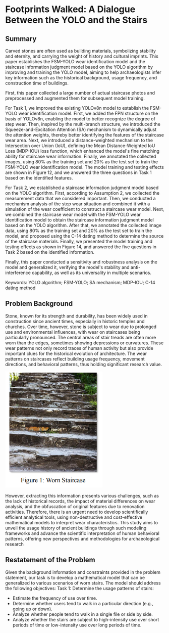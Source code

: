 # Footprints Walked: A Dialogue Between the YOLO and the Stairs
## Summary

Carved stones are often used as building materials, symbolizing stability and eternity, and 
carrying the weight of history and cultural imprints. This paper establishes the FSM-YOLO 
wear identification model and the staircase information judgment model based on the 
YOLO algorithm by improving and training the YOLO model, aiming to help archaeologists 
infer key information such as the historical background, usage frequency, and construction time 
of buildings.

First, this paper collected a large number of actual staircase photos and preprocessed and 
augmented them for subsequent model training.

For Task 1, we improved the existing YOLOv8n model to establish the FSM-YOLO wear 
identification model. First, we added the FPN structure on the basis of YOLOv8n, enabling 
the model to better recognize the degree of step wear. Then, inspired by the multi-branch structure, we introduced the Squeeze-and-Excitation Attention (SA) mechanism to dynamically 
adjust the attention weights, thereby better identifying the features of the staircase wear area. 
Next, we introduced a distance-weighted mechanism to the Intersection over Union (IoU), defining the Mean Distance-Weighted IoU Loss (MDP-IOU) loss function, which enhanced 
the model's fine matching ability for staircase wear information. Finally, we annotated the collected images, using 80% as the training set and 20% as the test set to train the FSM-YOLO 
wear identification model. The model training and testing effects are shown in Figure 12, and 
we answered the three questions in Task 1 based on the identified features.

For Task 2, we established a staircase information judgment model based on the 
YOLO algorithm. First, according to Assumption 2, we collected the measurement data that 
we considered important. Then, we conducted a mechanism analysis of the step wear situation 
and combined it with a simulation of the wear coefficient to construct a staircase wear 
model. Next, we combined the staircase wear model with the FSM-YOLO wear identification 
model to obtain the staircase information judgment model based on the YOLO algorithm. 
After that, we annotated the collected image data, using 80% as the training set and 20% as the 
test set to train the model, and proposed using the C-14 dating method to determine the source 
of the staircase materials. Finally, we presented the model training and testing effects as shown 
in Figure 14, and answered the five questions in Task 2 based on the identified information.

Finally, this paper conducted a sensitivity and robustness analysis on the model and 
generalized it, verifying the model's stability and anti-interference capability, as well as its universality in multiple scenarios.

Keywords: YOLO algorithm; FSM-YOLO; SA mechanism; MDP-IOU; C-14 dating method

## Problem Background

Stone, known for its strength and durability, has been widely used in construction 
since ancient times, especially in historic 
temples and churches. Over time, however, 
stone is subject to wear due to prolonged use 
and environmental influences, with wear on 
staircases being particularly pronounced. The 
central areas of stair treads are often more 
worn than the edges, sometimes showing depressions or curvatures. These wear patterns 
not only record traces of human activity but 
also provide important clues for the historical 
evolution of architecture. The wear patterns 
on staircases reflect building usage frequency, 
movement directions, and behavioral patterns, 
thus holding significant research value.

![img.png](img.png)

However, extracting this information presents various challenges, such as the lack of historical records, the impact of material differences on wear analysis, and the obfuscation of original features due to renovation activities. Therefore, there is an urgent need to develop scientifically efficient analytical tools, using non-destructive and cost-effective mathematical models 
to interpret wear characteristics. This study aims to unveil the usage history of ancient buildings 
through such modeling frameworks and advance the scientific interpretation of human behavioral patterns, offering new perspectives and methodologies for archaeological research

## Restatement of the Problem

Given the background information and constraints provided in the problem statement, our 
task is to develop a mathematical model that can be generalized to various scenarios of worn 
stairs. The model should address the following objectives:
Task 1: Determine the usage patterns of stairs:
- Estimate the frequency of use over time. 
- Determine whether users tend to walk in a particular direction (e.g., going up or down). 
- Analyze whether people tend to walk in a single file or side by side. 
- Analyze whether the stairs are subject to high-intensity use over short periods of time or 
low-intensity use over long periods of time.
